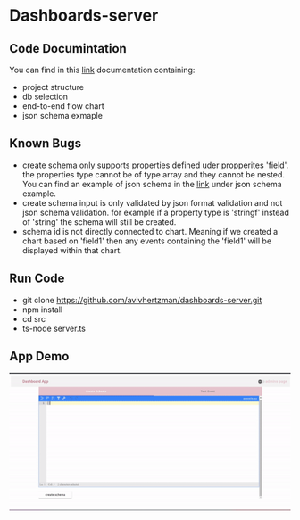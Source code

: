 # Dashboards-server

## Code Documintation

You can find in this [link](https://docs.google.com/document/d/1g5Rtkfnynjrl25uLGr_flklEqyrIvxTm1RpqIHzRZmA/edit?usp=sharing)  documentation containing:
- project structure
- db selection
- end-to-end flow chart
- json schema exmaple

## Known Bugs
- create schema only supports properties defined uder propperites 'field'. the properties type cannot be of type array and they cannot be nested. You can find an example of json schema in the [link](https://docs.google.com/document/d/1g5Rtkfnynjrl25uLGr_flklEqyrIvxTm1RpqIHzRZmA/edit?usp=sharing) under json schema example.
- create schema input is only validated by json format validation and not json schema validation. for example if a property type is 'stringf' instead of 'string' the schema will still be created.
- schema id is not directly connected to chart. Meaning if we created a chart based on 'field1' then any events containing the 'field1' will be displayed within that chart.

## Run Code
- git clone https://github.com/avivhertzman/dashboards-server.git
- npm install
- cd src
- ts-node server.ts

## App Demo
![](https://github.com/avivhertzman/dashboards-server/blob/00e051b6fc23b84c180a8e2d417ec900692f5592/assets/ezgif.com-crop.gif)
